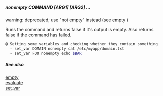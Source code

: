 ##### nonempty COMMAND [ARG1] [ARG2] ...

warning: deprecated; use "not empty" instead (see [empty](empty.md) )

Runs the command and returns false if it's output is empty. Also returns false if the command has failed.

```bash
@ Setting some variables and checking whether they contain something
  - set_var DOMAIN nonempty cat /etc/myapp/domain.txt
  - set_var FOO nonempty echo $BAR
```

##### See also

[empty](empty.md)  
[evaluate](evaluate.md)  
[set_var](set_var.md)  
